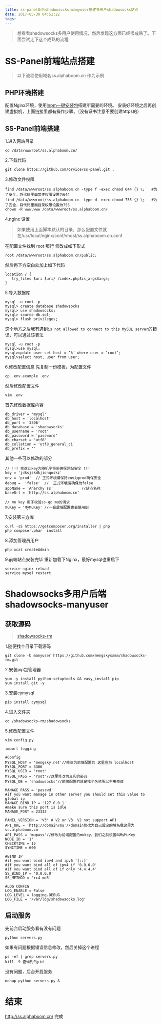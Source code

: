 ```yaml
---
title: ss-panel配合shadowsocks-manyuser搭建多用户shadowsocks站点
date: 2017-05-30 04:51:22
tags:
---
```


>想看看shadowsocks多用户使用情况，然后发现这方面已经很成熟了。下面尝试走下这个成熟的流程

# SS-Panel前端站点搭建
>以下流程使用域名ss.alphaboom.cn 作为示例

## PHP环境搭建
配置Nginx环境，使用[lnpm一键安装包](https://blog.linuxeye.cn/31.html)搭建所需要的环境。
安装好环境之后再创建虚拟机，上面链接里都有操作步骤。（没有证书注意不要创建https的）
<!--more-->
## SS-Panel前端搭建
1.进入网站目录

```
cd /data/wwwroot/ss.alphaboom.cn/
```
2.下载代码

```
git clone https://github.com/orvice/ss-panel.git .
```

3.修改文件权限

```
find /data/wwwroot/ss.alphaboom.cn -type f -exec chmod 644 {} \;   #为了安全，将代码里面文件权限设置为644
find /data/wwwroot/ss.alphaboom.cn -type d -exec chmod 755 {} \;   #为了安全，将代码里面目录权限设置为755
chown -R www.www /data/wwwroot/ss.alphaboom.cn/
```
4.nginx 设置
>如果使用上面脚本默认的目录，那么配置文件就在/usr/local/nginx/conf/vhost/ss.alphaboom.cn.conf

在配置文件找到 root 那行 修改成如下形式

```
root /data/wwwroot/ss.alphaboom.cn/public;
```
然后再下方空白处加上如下代码

```
location / {
   try_files $uri $uri/ /index.php$is_args$args;
} 
```
5.导入数据库

```
mysql -u root -p
mysql> create database shadowsocks
mysql> use shadowsocks;
mysql> source db.sql;
mysql> flush privileges;
```
这个地方之后我有遇到`is not allowed to connect to this MySQL server`的错误，可以通过该表法

```
mysql -u root -p
mysql>use mysql;
mysql>update user set host = ‘%’ where user = ‘root’;
mysql>select host, user from user;
```

6.修改配置信息
先复制一份模板，为配置文件

```
cp .env.example .env
```
然后修改配置文件

```
vim .env
```
首先修改数据库内容

```
db_driver = 'mysql'
db_host = 'localhost'
db_port = '3306'
db_database = 'shadowsocks'
db_username = 'root'
db_password = 'password'
db_charset = 'utf8'
db_collation = 'utf8_general_ci'
db_prefix = ''
```
其他一些可以修改的部分

```
// !!! 修改此key为随机字符串确保网站安全 !!!
key = 'jdksjskdkjionqoskz'
env = 'prod'  // 正式环境请保持env为prod确保安全
debug =  'false'  //  正式环境请确保为false
appName = 'Anarchy ss'             //站点名称
baseUrl = 'http://ss.alphaboom.cn'  

// mu key 用于校验ss-go mu的请求
muKey = 'MyMuKey' //一会后端配置也会使用到     
```
7.安装第三方库

```
curl -sS https://getcomposer.org/installer | php
php composer.phar  install
```
8.添加管理员用户

```
php xcat createAdmin  
```
9.前端站点安装完毕
重新加载下Nginx，最好mysql也重启下
```
service nginx reload
service mysql restart
```
# Shadowsocks多用户后端shadowsocks-manyuser

## 获取源码
>[shadowsocks-rm](https://github.com/mengskysama/shadowsocks-rm/tree/manyuser)

1.随便找个目录下载源码

```
git clone -b manyuser https://github.com/mengskysama/shadowsocks-rm.git
```
2.安装pip包管理器

```
yum -y install python-setuptools && easy_install pip
yum install git -y
```
3.安装cymysql

```
pip install cymysql
```
4.进入文件夹

```
cd /shadowsocks-rm/shadowsocks	
```
5.修改配置文件

```
vim config.py
```

```
import logging

#Config
MYSQL_HOST = 'mengsky.net'//修改为前端配置的 这里应为 localhost
MYSQL_PORT = 3306
MYSQL_USER = 'root'
MYSQL_PASS = 'root'//这里修改为真实的密码
MYSQL_DB = 'shadowsocks'//前端配置的就是找个名称所以不用修改

MANAGE_PASS = 'passwd'
#if you want manage in other server you should set this value to global ip
MANAGE_BIND_IP = '127.0.0.1'
#make sure this port is idle
MANAGE_PORT = 23333

PANEL_VERSION = 'V3' # V2 or V3. V2 not support API
API_URL = 'http://domain/mu'//domain修改为自己设定的域名我这里为ss.alphaboom.cn
API_PASS = 'mupass'//修改为前端配置的mukey，我们之前设置叫MyMuKey
NODE_ID = '1'
CHECKTIME = 15
SYNCTIME = 600

#BIND IP
#if you want bind ipv4 and ipv6 '[::]'
#if you want bind all of ipv4 if '0.0.0.0'
#if you want bind all of if only '4.4.4.4'
SS_BIND_IP = '0.0.0.0'
SS_METHOD = 'rc4-md5'

#LOG CONFIG
LOG_ENABLE = False
LOG_LEVEL = logging.DEBUG
LOG_FILE = '/var/log/shadowsocks.log'
```
## 启动服务

先前台启动服务看有没有问题
```
python servers.py
```
如果有问题根据错误信息修改，然后关掉这个进程

```
ps -ef | grep servers.py
kill -9 查询到的pid
```
没有问题，后台开启服务
```
nohup python servers.py &
```

# 结束

http://ss.alphaboom.cn/ 完成

